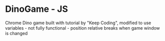 # DinoGame - JS

Chrome Dino game built with tutorial by "Keep Coding", modified to use variables - not fully functional - position relative breaks when game window is changed
